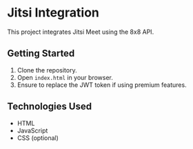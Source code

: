 # Jitsi Integration

This project integrates Jitsi Meet using the 8x8 API.

## Getting Started

1. Clone the repository.
2. Open `index.html` in your browser.
3. Ensure to replace the JWT token if using premium features.

## Technologies Used

- HTML
- JavaScript
- CSS (optional)
